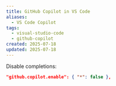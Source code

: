 ```yaml
---
title: GitHub Copilot in VS Code
aliases:
  - VS Code Copilot
tags:
  - visual-studio-code
  - github-copilot
created: 2025-07-18
updated: 2025-07-18
---
```


Disable completions:

```json
"github.copilot.enable": { "*": false },
```
